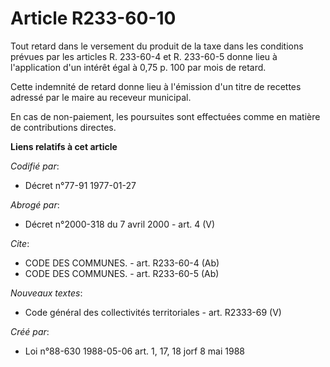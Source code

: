 # Article R233-60-10

Tout retard dans le versement du produit de la taxe dans les conditions prévues par les articles R. 233-60-4 et R. 233-60-5
donne lieu à l'application d'un intérêt égal à 0,75 p. 100 par mois de retard.

Cette indemnité de retard donne lieu à l'émission d'un titre de recettes adressé par le maire au receveur municipal.

En cas de non-paiement, les poursuites sont effectuées comme en matière de contributions directes.

**Liens relatifs à cet article**

_Codifié par_:

  - Décret n°77-91 1977-01-27

_Abrogé par_:

  - Décret n°2000-318 du 7 avril 2000 - art. 4 (V)

_Cite_:

  - CODE DES COMMUNES. - art. R233-60-4 (Ab)
  - CODE DES COMMUNES. - art. R233-60-5 (Ab)

_Nouveaux textes_:

  - Code général des collectivités territoriales - art. R2333-69 (V)

_Créé par_:

  - Loi n°88-630 1988-05-06 art. 1, 17, 18 jorf 8 mai 1988
